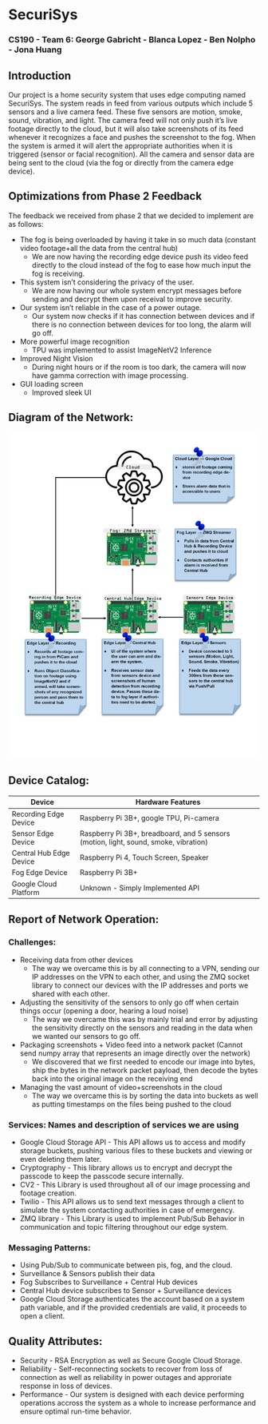 # SecuriSys
### CS190 - Team 6: George Gabricht - Blanca Lopez - Ben Nolpho - Jona Huang

## Introduction

Our project is a home security system that uses edge computing named SecuriSys. The system reads in feed from various outputs which include 5 sensors and a live camera feed. These five sensors are motion, smoke, sound, vibration, and light. The camera feed will not only push it’s live footage directly to the cloud, but it will also take screenshots of its feed whenever it recognizes a face and pushes the screenshot to the fog. When the system is armed it will alert the appropriate authorities when it is triggered (sensor or facial recognition). All the camera and sensor data are being sent to the cloud (via the fog or directly from the camera edge device). 

## Optimizations from Phase 2 Feedback
The feedback we received from phase 2 that we decided to implement are as follows:
  + The fog is being overloaded by having it take in so much data (constant video footage+all the data from the central hub)
    - We are now having the recording edge device push its video feed directly to the cloud instead of the fog to ease how much input the fog is receiving. 
  + This system isn’t considering the privacy of the user. 
    - We are now having our whole system encrypt messages before sending and decrypt them upon receival to improve security. 
  + Our system isn’t reliable in the case of a power outage. 
    - Our system now checks if it has connection between devices and if there is no connection between devices for too long, the alarm will go off.
  + More powerful image recognition
    - TPU was implemented to assist ImageNetV2 Inference
  + Improved Night Vision 
    - During night hours or if the room is too dark, the camera will now have gamma correction with image processing. 
  + GUI loading screen
    - Improved sleek UI

## Diagram of the Network:

 ![Network Diagram](/SecuriSysNetworkDiagram.png)
 
## Device Catalog:
| **Device**                | **Hardware Features**           |
|---------------------------|---------------------------------|
| Recording Edge Device | Raspberry Pi 3B+, google TPU, Pi-camera |
| Sensor Edge Device | Raspberry Pi 3B+, breadboard, and 5 sensors (motion, light, sound, smoke, vibration) |
| Central Hub Edge Device | Raspberry Pi 4, Touch Screen, Speaker |
| Fog Edge Device | Raspberry Pi 3B+ |
| Google Cloud Platform | Unknown - Simply Implemented API |
 
## Report of Network Operation:

### Challenges:
  + Receiving data from other devices
    - The way we overcame this is by all connecting to a VPN, sending our IP addresses on the VPN to each other, and using the ZMQ socket library to connect our devices with the IP addresses and ports we shared with each other.
  + Adjusting the sensitivity of the sensors to only go off when certain things occur (opening a door, hearing a loud noise)
    - The way we overcame this was by mainly trial and error by adjusting the sensitivity directly on the sensors and reading in the data when we wanted our sensors to go off. 
  + Packaging screenshots + Video feed into a network packet (Cannot send numpy array that represents an image directly over the network)
    - We discovered that we first needed to encode our image into bytes, ship the bytes in the network packet payload, then decode the bytes back into the original image on the receiving end
  + Managing the vast amount of video+screenshots in the cloud
    - The way we overcame this is by sorting the data into buckets as well as putting timestamps on the files being pushed to the cloud

### Services: Names and description of services we are using
  + Google Cloud Storage API - This API allows us to access and modify storage buckets, pushing various files to these buckets and viewing or even deleting them later.
  + Cryptography - This library allows us to encrypt and decrypt the passcode to keep the passcode secure internally.
  + CV2 - This Library is used throughout all of our image processing and footage creation.
  + Twilio - This API allows us to send text messages through a client to simulate the system contacting authorities in case of emergency.
  + ZMQ library - This Library is used to implement Pub/Sub Behavior in communication and topic filtering throughout our edge system.
  
### Messaging Patterns:
  + Using Pub/Sub to communicate between pis, fog, and the cloud. 
  + Surveillance & Sensors publish their data
  + Fog Subscribes to Surveillance + Central Hub devices
  + Central Hub device subscribes to Sensor + Surveillance devices
  + Google Cloud Storage authenticates the account based on a system path variable, and if the provided credentials are valid, it proceeds to open a client.

## Quality Attributes:
  + Security - RSA Encryption as well as Secure Google Cloud Storage.
  + Reliability - Self-reconnecting sockets to recover from loss of connection as well as reliability in power outages and approriate response in loss of devices.
  + Performance - Our system is designed with each device performing operations accross the system as a whole to increase performance and ensure optimal run-time behavior.


